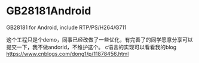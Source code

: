 # GB28181Android
GB28181 for Android, include RTP/PS/H264/G711

这个工程只是个demo，同事已经改做了一些优化，有完善了的同学愿意分享可以提交一下，我不做andorid，不维护这个。
c语言的实现可以看看我的blog
https://www.cnblogs.com/dong1/p/11878456.html
